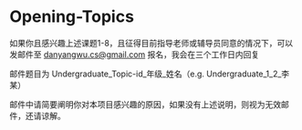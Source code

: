 # Opening-Topics

如果你且感兴趣上述课题1-8，且征得目前指导老师或辅导员同意的情况下，可以发邮件至 danyangwu.cs@gmail.com 报名，我会在三个工作日内回复

邮件题目为 Undergraduate_Topic-id_年级_姓名（e.g. Undergraduate_1_2_李某）

邮件中请简要阐明你对本项目感兴趣的原因，如果没有上述说明，则视为无效邮件，还请谅解。
